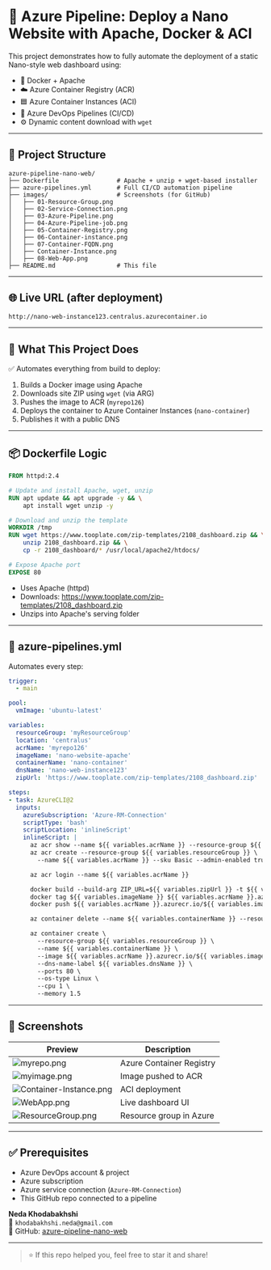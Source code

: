 
# 🚀 Azure Pipeline: Deploy a Nano Website with Apache, Docker & ACI

This project demonstrates how to fully automate the deployment of a static Nano-style web dashboard using:

- 🐳 Docker + Apache
- ☁️ Azure Container Registry (ACR)
- 🟦 Azure Container Instances (ACI)
- 🔁 Azure DevOps Pipelines (CI/CD)
- ⚙️ Dynamic content download with `wget`

---

## 📁 Project Structure

```plaintext
azure-pipeline-nano-web/
├── Dockerfile                # Apache + unzip + wget-based installer
├── azure-pipelines.yml       # Full CI/CD automation pipeline
├── images/                   # Screenshots (for GitHub)
│   ├── 01-Resource-Group.png
│   ├── 02-Service-Connection.png
│   ├── 03-Azure-Pipeline.png
│   ├── 04-Azure-Pipeline-job.png
│   ├── 05-Container-Registry.png
│   ├── 06-Container-instance.png
│   ├── 07-Container-FQDN.png
│   ├── Container-Instance.png
│   ├── 08-Web-App.png
├── README.md                 # This file
```

---

## 🌐 Live URL (after deployment)

```bash
http://nano-web-instance123.centralus.azurecontainer.io
```

---

## 🔨 What This Project Does

✅ Automates everything from build to deploy:

1. Builds a Docker image using Apache
2. Downloads site ZIP using `wget` (via ARG)
3. Pushes the image to ACR (`myrepo126`)
4. Deploys the container to Azure Container Instances (`nano-container`)
5. Publishes it with a public DNS

---

## 📦 Dockerfile Logic

```Dockerfile
FROM httpd:2.4

# Update and install Apache, wget, unzip
RUN apt update && apt upgrade -y && \
    apt install wget unzip -y

# Download and unzip the template
WORKDIR /tmp
RUN wget https://www.tooplate.com/zip-templates/2108_dashboard.zip && \
    unzip 2108_dashboard.zip && \
    cp -r 2108_dashboard/* /usr/local/apache2/htdocs/

# Expose Apache port
EXPOSE 80
```

- Uses Apache (httpd)
- Downloads: https://www.tooplate.com/zip-templates/2108_dashboard.zip
- Unzips into Apache's serving folder

---

## 🔁 azure-pipelines.yml

Automates every step:
```yaml
trigger:
  - main

pool:
  vmImage: 'ubuntu-latest'

variables:
  resourceGroup: 'myResourceGroup'
  location: 'centralus'
  acrName: 'myrepo126'
  imageName: 'nano-website-apache'
  containerName: 'nano-container'
  dnsName: 'nano-web-instance123'
  zipUrl: 'https://www.tooplate.com/zip-templates/2108_dashboard.zip'

steps:
- task: AzureCLI@2
  inputs:
    azureSubscription: 'Azure-RM-Connection'
    scriptType: 'bash'
    scriptLocation: 'inlineScript'
    inlineScript: |
      az acr show --name ${{ variables.acrName }} --resource-group ${{ variables.resourceGroup }} || \
      az acr create --resource-group ${{ variables.resourceGroup }} \
        --name ${{ variables.acrName }} --sku Basic --admin-enabled true

      az acr login --name ${{ variables.acrName }}

      docker build --build-arg ZIP_URL=${{ variables.zipUrl }} -t ${{ variables.imageName }} .
      docker tag ${{ variables.imageName }} ${{ variables.acrName }}.azurecr.io/${{ variables.imageName }}:latest
      docker push ${{ variables.acrName }}.azurecr.io/${{ variables.imageName }}:latest

      az container delete --name ${{ variables.containerName }} --resource-group ${{ variables.resourceGroup }} --yes || true

      az container create \
        --resource-group ${{ variables.resourceGroup }} \
        --name ${{ variables.containerName }} \
        --image ${{ variables.acrName }}.azurecr.io/${{ variables.imageName }}:latest \
        --dns-name-label ${{ variables.dnsName }} \
        --ports 80 \
        --os-type Linux \
        --cpu 1 \
        --memory 1.5
```

---

## 📸 Screenshots

| Preview | Description |
|--------|-------------|
| ![myrepo.png](images/myrepo.png) | Azure Container Registry |
| ![myimage.png](images/myimage.png) | Image pushed to ACR |
| ![Container-Instance.png](images/Container-Instance.png) | ACI deployment |
| ![WebApp.png](images/WebApp.png) | Live dashboard UI |
| ![ResourceGroup.png](images/ResourceGroup.png) | Resource group in Azure |

---

## ✅ Prerequisites

- Azure DevOps account & project
- Azure subscription
- Azure service connection (`Azure-RM-Connection`)
- This GitHub repo connected to a pipeline



**Neda Khodabakhshi**  
📧 `khodabakhshi.neda@gmail.com`  
🔗 GitHub: [azure-pipeline-nano-web](https://github.com/nedakhodabakhshi/azure-pipeline-nano-web)

---

> ⭐ If this repo helped you, feel free to star it and share!
